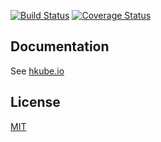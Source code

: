 [![Build Status](https://travis-ci.org/kube-HPC/algorithm-optimizer.svg?branch=master)](https://travis-ci.org/kube-HPC/algorithm-optimizer)
[![Coverage Status](https://coveralls.io/repos/github/kube-HPC/algorithm-optimizer/badge.svg?branch=master)](https://coveralls.io/github/kube-HPC/algorithm-optimizer?branch=master)

## Documentation

See [hkube.io](http://hkube.io/)

## License

[MIT](LICENSE)
